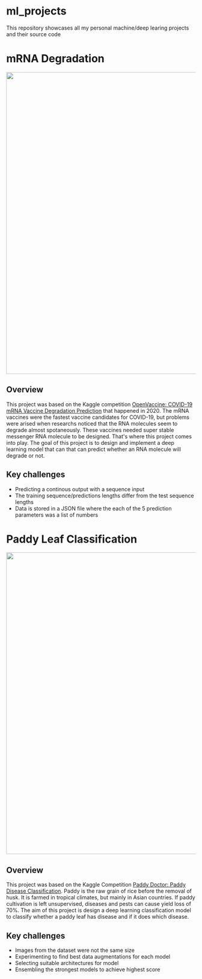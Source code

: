 # ml_projects
This repository showcases all my personal machine/deep learing projects and their source code

# mRNA Degradation

<p align="center">
<img src="https://www.promegaconnections.com/wp-content/uploads/2021/05/MayBlog-RNA-TW.jpg" width="800">
</p>

## Overview
This project was based on the Kaggle competition [OpenVaccine: COVID-19 mRNA Vaccine Degradation Prediction](https://www.kaggle.com/competitions/stanford-covid-vaccine) that happened in 2020. The mRNA vaccines were the fastest vaccine candidates for COVID-19, but problems were arised when researchs noticed that the RNA molecules seem to degrade almost spotaneously. These vaccines needed super stable messenger RNA molecule to be designed. That's where this project comes into play. The goal of this project is to design and implement a deep learning model that can that can predict whether an RNA molecule will degrade or not.

## Key challenges
- Predicting a continous output with a sequence input
- The training sequence/predictions lengths differ from the test sequence lengths
- Data is stored in a JSON file where the each of the 5 prediction parameters was a list of numbers


# Paddy Leaf Classification

<p align="center">
<img src="http://prod-upp-image-read.ft.com/c588b2a0-fbbe-11e8-b03f-bc62050f3c4e" width="800">
</p>

## Overview
This project was based on the Kaggle Competition [Paddy Doctor: Paddy Disease Classification](https://www.kaggle.com/competitions/paddy-disease-classification). Paddy is the raw grain of rice before the removal of husk. It is farmed in tropical climates, but mainly in Asian countries. If paddy cultivation is left unsupervised, diseases and pests can cause yield loss of 70%. The aim of this project is design a deep learning classification model to classify whether a paddy leaf has  disease and if it does which disease.

## Key challenges
- Images from the dataset were not the same size
- Experimenting to find best data augmentations for each model
- Selecting suitable architectures for model
- Ensembling the strongest models to achieve highest score
